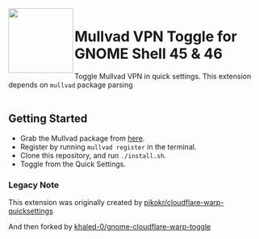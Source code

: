 <img src="https://github.com/khaled-0/gnome-cloudflare-warp-toggle/assets/74397286/cdae7049-0725-4f11-ab07-8fca95944c5f" height="128px" align="left">

# Mullvad VPN Toggle for GNOME Shell 45 & 46

Toggle Mullvad VPN in quick settings. This extension depends on `mullvad` package parsing
<br/>
<br/>

## Getting Started

- Grab the Mullvad package from [here](https://mullvad.net/en/download/vpn/linux).
- Register by running ``mullvad register`` in the terminal.
- Clone this repository, and run `./install.sh`.
- Toggle from the Quick Settings.


### Legacy Note

This extension was originally created by [pikokr/cloudflare-warp-quicksettings](https://github.com/pikokr/cloudflare-warp-quicksettings)

And then forked by [khaled-0/gnome-cloudflare-warp-toggle](https://github.com/khaled-0/gnome-cloudflare-warp-toggle)